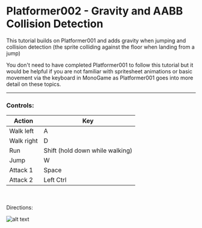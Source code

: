 ﻿# Platformer002 - Gravity and AABB Collision Detection

This tutorial builds on Platformer001 and adds gravity when jumping and collision detection (the sprite colliding against the floor when landing from a jump)

You don't need to have completed Platformer001 to follow this tutorial but it would be helpful if you are not familiar with spritesheet animations or basic movement via the keyboard in MonoGame as Platformer001 goes into more detail on these topics.

---
### Controls:

| Action      | Key       |
| --------    | -------   |
| Walk left   | A         |
| Walk right  | D         |
| Run         | Shift (hold down while walking)    |
| Jump        | W         |
| Attack 1    | Space     |
| Attack 2    | Left Ctrl |

\
\
Directions:

![alt text](Vector2_Directions.png "Title")

